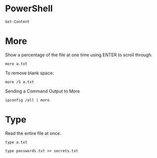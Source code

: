 # PowerShell 

```
Get-Content
```
# More 

Show a percentage of the file at one time using ENTER to scroll through.

```
more a.txt
```

To remove blank space:

```
more /S a.txt
```

Sending a Command Output to More

```cmd-session
ipconfig /all | more
```


# Type

Read the entire file at once.

```
type a.txt
```

```cmd-session
type passwords.txt >> secrets.txt
```


